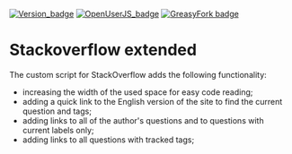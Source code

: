 [![Version_badge](https://img.shields.io/badge/dynamic/json?style=flat-square&color=%232C3E50&label=Version&query=%24.UserScript.version%5B0%5D.value&url=https%3A%2F%2Fopenuserjs.org%2Fmeta%2FXelaNimed%2FStackOverflow_extended.meta.json)](https://openuserjs.org/scripts/XelaNimed/StackOverflow_extended)
[![OpenUserJS_badge](https://img.shields.io/badge/dynamic/json?style=flat-square&suffix=%20installs&color=%232C3E50&label=OpenUserJS&query=%24.OpenUserJS.installs%5B0%5D.value&url=https%3A%2F%2Fopenuserjs.org%2Fmeta%2FXelaNimed%2FStackOverflow_extended.meta.json)](https://openuserjs.org/scripts/XelaNimed/StackOverflow_extended)
[![GreasyFork badge](https://img.shields.io/badge/dynamic/json?style=flat-square&color=%232C3E50&label=GreasyFork&query=total_installs&suffix=%20installs&url=https%3A%2F%2Fgreasyfork.org%2Fscripts%2F424184.json)](https://greasyfork.org/en/scripts/424184-stackoverflow-extended)

# Stackoverflow extended

The custom script for StackOverflow adds the following functionality:

- increasing the width of the used space for easy code reading;
- adding a quick link to the English version of the site to find the current question and tags;
- adding links to all of the author's questions and to questions with current labels only;
- adding links to all questions with tracked tags;
